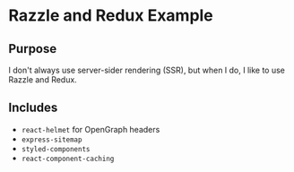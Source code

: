 # Razzle and Redux Example

## Purpose
I don't always use server-sider rendering (SSR), but when I do, I like to use Razzle and Redux.

## Includes
* `react-helmet` for OpenGraph headers
* `express-sitemap`
* `styled-components`
* `react-component-caching`
